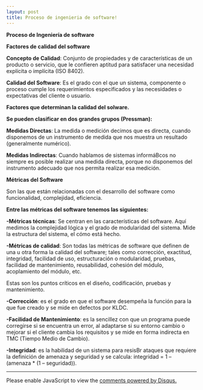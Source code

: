```yaml
---
layout: post
title: Proceso de ingenieria de software!
---
```


**Proceso de Ingeniería de software**

**Factores de calidad del software**

**Concepto de Calidad**: Conjunto de propiedades y de
características de un producto o servicio, que le confieren
aptitud para satisfacer una necesidad explícita o implícita (ISO
8402).

**Calidad del Software**: Es el grado con el que un sistema,
componente o proceso cumple los requerimientos
especificados y las necesidades o expectativas del cliente o
usuario.

**Factores que determinan la calidad del soIware.**

**Se pueden clasificar en dos grandes grupos (Pressman):**

**Medidas Directas**: La medida o medición decimos que es directa,
cuando disponemos de un instrumento de medida que nos
muestra un resultado (generalmente numérico).

**Medidas Indirectas**: Cuando hablamos de sistemas informáBcos
no siempre es posible realizar una medida directa, porque no
disponemos del instrumento adecuado que nos permita realizar
esa medición.

**Métricas del Software**

Son las que están relacionadas con el desarrollo del software
como funcionalidad, complejidad, eficiencia.

**Entre las métricas del software tenemos las siguientes:**

**-Métricas técnicas**: Se centran en las características del
software. Aquí medimos la complejidad lógica y el grado de
modularidad del sistema. Mide la estructura del sistema, el
cómo está hecho.

**-Métricas de calidad**: Son todas las métricas de software que
definen de una u otra forma la calidad del software; tales como
corrección, exactitud, integridad, facilidad de uso,
estructuración o modularidad, pruebas, facilidad de
mantenimiento, reusabilidad, cohesión del módulo,
acoplamiento del módulo, etc.

Estas son los puntos críticos en el diseño, codificación, pruebas y
mantenimiento.

**-Corrección**: es el grado en que el software desempeña la
función para la que fue creado y se mide en defectos por KLDC.

**-Facilidad de Mantenimiento**: es la sencillez con que un
programa puede corregirse si se encuentra un error, al
adaptarse si su entorno cambio o mejorar si el cliente cambia
los requisitos y se mide en forma indirecta en TMC (Tiempo
Medio de Cambio).

**-Integridad**: es la habilidad de un sistema para resisBr ataques
que requiere la definición de amenaza y seguridad y se calcula:
integridad = 1 – (amenaza * (1 – seguridad)).

---
<div id="disqus_thread"></div>
<script>

/**
*  RECOMMENDED CONFIGURATION VARIABLES: EDIT AND UNCOMMENT THE SECTION BELOW TO INSERT DYNAMIC VALUES FROM YOUR PLATFORM OR CMS.
*  LEARN WHY DEFINING THESE VARIABLES IS IMPORTANT: https://disqus.com/admin/universalcode/#configuration-variables*/
/*
var disqus_config = function () {
this.page.url = PAGE_URL;  // Replace PAGE_URL with your page's canonical URL variable
this.page.identifier = PAGE_IDENTIFIER; // Replace PAGE_IDENTIFIER with your page's unique identifier variable
};
*/
(function() { // DON'T EDIT BELOW THIS LINE
var d = document, s = d.createElement('script');
s.src = 'https://introduccion.disqus.com/embed.js';
s.setAttribute('data-timestamp', +new Date());
(d.head || d.body).appendChild(s);
})();
</script>
<noscript>Please enable JavaScript to view the <a href="https://disqus.com/?ref_noscript">comments powered by Disqus.</a></noscript>
                            
